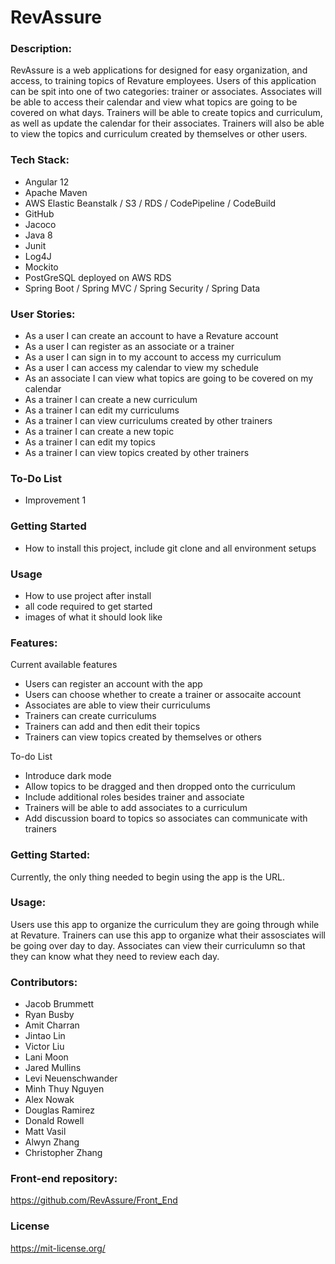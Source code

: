 # **RevAssure**
### Description:
RevAssure is a web applications for designed for easy organization, 
and access, to training topics of Revature employees. Users of this 
application can be spit into one of two categories: trainer or associates. 
Associates will be able to access their calendar and view what topics 
are going to be covered on what days. Trainers will be able to create topics 
and curriculum, as well as update the calendar for their associates. Trainers
will also be able to view the topics and curriculum created by themselves or 
other users.

### Tech Stack:
- Angular 12
- Apache Maven
- AWS Elastic Beanstalk / S3 / RDS / CodePipeline / CodeBuild
- GitHub
- Jacoco
- Java 8
- Junit
- Log4J
- Mockito
- PostGreSQL deployed on AWS RDS
- Spring Boot / Spring MVC / Spring Security / Spring Data

### User Stories:
- As a user I can create an account to have a Revature account
- As a user I can register as an associate or a trainer
- As a user I can sign in to my account to access my curriculum
- As a user I can access my calendar to view my schedule
- As an associate I can view what topics are going to be covered on my calendar
- As a trainer I can create a new curriculum
- As a trainer I can edit my curriculums
- As a trainer I can view curriculums created by other trainers
- As a trainer I can create a new topic
- As a trainer I can edit my topics
- As a trainer I can view topics created by other trainers

### To-Do List
- Improvement 1

### Getting Started
- How to install this project, include git clone and all environment setups

### Usage
- How to use project after install
- all code required to get started
- images of what it should look like
 
### Features:
Current available features
- Users can register an account with the app
- Users can choose whether to create a trainer or assocaite account 
- Associates are able to view their curriculums
- Trainers can create curriculums 
- Trainers can add and then edit their topics 
- Trainers can view topics created by themselves or others

To-do List
- Introduce dark mode
- Allow topics to be dragged and then dropped onto the curriculum
- Include additional roles besides trainer and associate
- Trainers will be able to add associates to a curriculum
- Add discussion board to topics so associates can communicate with trainers

### Getting Started:
Currently, the only thing needed to begin using the app is the URL.

### Usage: 
Users use this app to organize the curriculum they are going through while at Revature. 
Trainers can use this app to organize what their assosciates will be going over day to 
day. Associates can view their curriculumn so that they can know what they need to review
each day. 

### Contributors:
- Jacob Brummett
- Ryan Busby
- Amit Charran
- Jintao Lin
- Victor Liu
- Lani Moon
- Jared Mullins
- Levi Neuenschwander
- Minh Thuy Nguyen
- Alex Nowak
- Douglas Ramirez
- Donald Rowell
- Matt Vasil
- Alwyn Zhang
- Christopher Zhang
### Front-end repository:
https://github.com/RevAssure/Front_End
### License 
https://mit-license.org/
